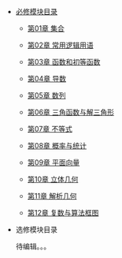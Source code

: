 * [必修模块目录](./docs/A-1必修模块目录.md)
 
    * [第01章 集合](./docs/A-01集合.md)  
    
    * [第02章 常用逻辑用语](./docs/A-02常用逻辑用语.md)   
    
    * [第03章 函数和初等函数](./docs/A-03函数和初等函数.md)  
    
    * [第04章 导数](./docs/A-04导数.md)  
    
    * [第05章 数列](./docs/A-05数列.md)  
    
    * [第06章 三角函数与解三角形](./docs/A-06三角函数+解三角形.md)  
    
    * [第07章 不等式](./docs/A-07不等式.md)  
        
    * [第08章 概率与统计](./docs/A-08概率与统计.md)  
    
    * [第09章 平面向量](./docs/A-09平面向量.md)
    
    * [第10章 立体几何](./docs/A-10立体几何.md)
    
    * [第11章 解析几何](./docs/A-11解析几何.md)
    
    * [第12章 复数与算法框图](./docs/A-12复数与算法框图.md)
    
    
    
* 选修模块目录

  待编辑。。。
